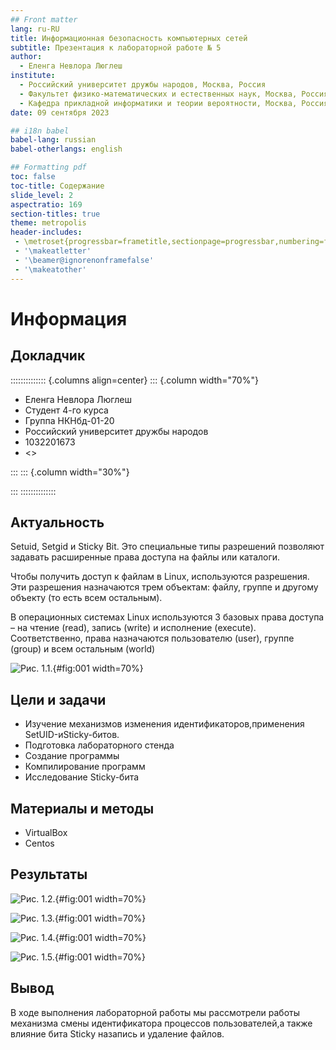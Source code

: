 ```yaml
---
## Front matter
lang: ru-RU
title: Информационная безопасность компьютерных сетей
subtitle: Презентация к лабораторной работе № 5
author:
  - Еленга Невлора Люглеш
institute:
  - Российский университет дружбы народов, Москва, Россия
  - Факультет физико-математических и естественных наук, Москва, Россия
  - Кафедра прикладной информатики и теории вероятности, Москва, Россия
date: 09 сентября 2023

## i18n babel
babel-lang: russian
babel-otherlangs: english

## Formatting pdf
toc: false
toc-title: Содержание
slide_level: 2
aspectratio: 169
section-titles: true
theme: metropolis
header-includes:
 - \metroset{progressbar=frametitle,sectionpage=progressbar,numbering=fraction}
 - '\makeatletter'
 - '\beamer@ignorenonframefalse'
 - '\makeatother'
---
```


# Информация

## Докладчик

:::::::::::::: {.columns align=center}
::: {.column width="70%"}

  * Еленга Невлора Люглеш
  * Студент 4-го курса
  * Группа НКНбд-01-20
  * Российский университет дружбы народов
  * 1032201673
  * <>

:::
::: {.column width="30%"}

:::
::::::::::::::

## Актуальность

   Setuid, Setgid и Sticky Bit. Это специальные типы разрешений позволяют задавать расширенные права доступа на файлы или каталоги.

   Чтобы получить доступ к файлам в Linux, используются разрешения. Эти разрешения назначаются трем объектам: файлу, группе и другому объекту (то есть всем остальным).

   В операционных системах Linux используются 3 базовых права доступа – на чтение (read), запись (write) и исполнение (execute). Соответственно, права назначаются пользователю (user), группе (group) и всем остальным (world)

![Рис. 1.1. ](image/infoseclab5-15.png){#fig:001 width=70%}


## Цели и задачи

- Изучение механизмов изменения идентификаторов,применения SetUID-иSticky-битов.
- Подготовка лабораторного стенда     
- Создание программы
- Компилирование программ 
- Исследование Sticky-бита

## Материалы и методы

- VirtualBox    
- Centos   

## Результаты

![Рис. 1.2. ](image/infoseclab5-3.png){#fig:001 width=70%}


![Рис. 1.3. ](image/infoseclab5-10.png){#fig:001 width=70%}

![Рис. 1.4. ](image/infoseclab5-13.png){#fig:001 width=70%}

![Рис. 1.5. ](image/infoseclab5-14.png){#fig:001 width=70%}



## Вывод

   В ходе выполнения лабораторной работы мы рассмотрели работы механизма смены идентификатора процессов пользователей,а также влияние бита Sticky назапись и удаление файлов.






